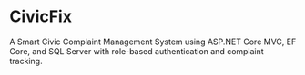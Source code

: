 # CivicFix
A Smart Civic Complaint Management System using ASP.NET Core MVC, EF Core, and SQL Server with role-based authentication and complaint tracking.
